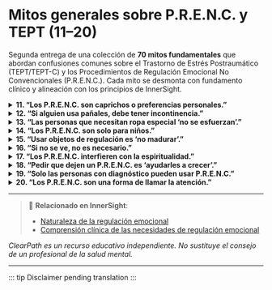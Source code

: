 ﻿# Mitos generales sobre P.R.E.N.C. y TEPT (11–20)

Segunda entrega de una colección de **70 mitos fundamentales** que abordan confusiones comunes sobre el Trastorno de Estrés Postraumático (TEPT/TEPT-C) y los Procedimientos de Regulación Emocional No Convencionales (P.R.E.N.C.). Cada mito se desmonta con fundamento clínico y alineación con los principios de InnerSight.

<details>
<summary><strong>11. “Los P.R.E.N.C. son caprichos o preferencias personales.”</strong></summary>
<p><strong>Realidad:</strong> Son estrategias adaptativas neurológicamente fundamentadas.<br><strong>Riesgo:</strong> Se niegan adaptaciones razonables.</p>
</details>

<details>
<summary><strong>12. “Si alguien usa pañales, debe tener incontinencia.”</strong></summary>
<p><strong>Realidad:</strong> Pueden usarse por contención táctil, no por función fisiológica.<br><strong>Riesgo:</strong> Humillación y vergüenza innecesaria.</p>
</details>

<details>
<summary><strong>13. “Las personas que necesitan ropa especial ‘no se esfuerzan’.”</strong></summary>
<p><strong>Realidad:</strong> La sobrecarga sensorial es real y agotadora.<br><strong>Riesgo:</strong> Se interpreta la necesidad como pereza.</p>
</details>

<details>
<summary><strong>14. “Los P.R.E.N.C. son solo para niños.”</strong></summary>
<p><strong>Realidad:</strong> Las necesidades regulatorias persisten en la adultez, especialmente tras trauma complejo.<br><strong>Riesgo:</strong> Se niega apoyo a adultos con necesidades legítimas.</p>
</details>

<details>
<summary><strong>15. “Usar objetos de regulación es ‘no madurar’.”</strong></summary>
<p><strong>Realidad:</strong> La madurez incluye saber qué necesitas para funcionar con dignidad.<br><strong>Riesgo:</strong> Se patologiza la autorregulación.</p>
</details>

<details>
<summary><strong>16. “Si no se ve, no es necesario.”</strong></summary>
<p><strong>Realidad:</strong> Muchos P.R.E.N.C. son discretos (ropa interior, accesorios).<br><strong>Riesgo:</strong> Se exige “normalidad visible” como condición de pertenencia.</p>
</details>

<details>
<summary><strong>17. “Los P.R.E.N.C. interfieren con la espiritualidad.”</strong></summary>
<p><strong>Realidad:</strong> Permiten mayor presencia corporal, lo que facilita la conexión espiritual.<br><strong>Riesgo:</strong> Se excluye a quienes regulan de forma no convencional.</p>
</details>

<details>
<summary><strong>18. “Pedir que dejen un P.R.E.N.C. es ‘ayudarles a crecer’.”</strong></summary>
<p><strong>Realidad:</strong> Puede causar colapso emocional o disociación.<br><strong>Riesgo:</strong> Daño psicológico y distanciamiento espiritual.</p>
</details>

<details>
<summary><strong>19. “Solo las personas con diagnóstico pueden usar P.R.E.N.C.”</strong></summary>
<p><strong>Realidad:</strong> Muchos no tienen acceso a diagnóstico, pero sus necesidades son reales.<br><strong>Riesgo:</strong> Se condiciona el apoyo al estatus clínico formal.</p>
</details>

<details>
<summary><strong>20. “Los P.R.E.N.C. son una forma de llamar la atención.”</strong></summary>
<p><strong>Realidad:</strong> La mayoría se usan en privado o de forma discreta.<br><strong>Riesgo:</strong> Se desacredita la intención regulatoria.</p>
</details>

---

> 🔗 **Relacionado en InnerSight**:  
> - [Naturaleza de la regulación emocional](https://inner-clarity.github.io/InnerSight/es#naturaleza-de-la-regulación-emocional)  
> - [Comprensión clínica de las necesidades de regulación emocional](https://inner-clarity.github.io/InnerSight/es#comprensión-clínica-de-las-necesidades-de-regulación-emocional)

*ClearPath es un recurso educativo independiente. No sustituye el consejo de un profesional de la salud mental.*

---

::: tip
Disclaimer pending translation
:::
